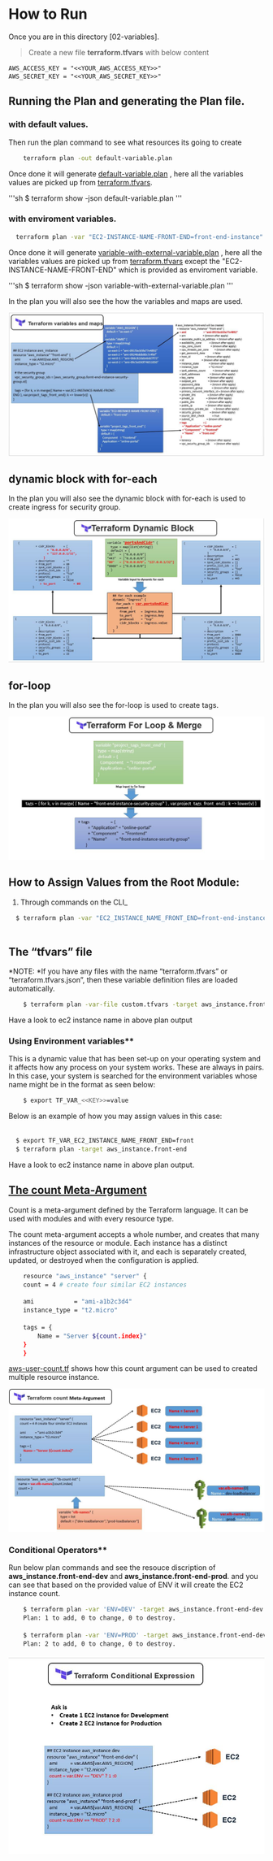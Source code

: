 # How to Run 

Once you are in this directory [02-variables]. 

> Create a new file **terraform.tfvars** with below content 
```note
AWS_ACCESS_KEY = "<<YOUR_AWS_ACCESS_KEY>>"
AWS_SECRET_KEY = "<<YOUR_AWS_SECRET_KEY>>" 
```

## Running the Plan and generating the Plan file.


### with default values.

Then run the plan command to see what resources its going to create

```sh
    terraform plan -out default-variable.plan
```

Once done it will generate [default-variable.plan](default-variable.plan) , here all the variables values are picked up 
from [terraform.tfvars](terraform.tfvars).

'''sh
    $ terraform show -json default-variable.plan
'''

### with enviroment variables.


```sh
  terraform plan -var "EC2-INSTANCE-NAME-FRONT-END=front-end-instance" -out variable-with-external-variable.plan
```

Once done it will generate [variable-with-external-variable.plan](variable-with-external-variable.plan) , here all the variables values are picked up from [terraform.tfvars](terraform.tfvars) except the "EC2-INSTANCE-NAME-FRONT-END" which is provided as enviroment variable. 

'''sh
    $ terraform show -json variable-with-external-variable.plan 
'''


In the plan you will also see the how the variables and maps are used.

![variables-map](../images/variables-map.JPG)


## dynamic block with for-each

In the plan you will also see the dynamic block with for-each is used to create ingress for security group.

![dynamic_for-each](../images/dynamic_for-each.JPG)

## for-loop

In the plan you will also see the  for-loop is used to create tags.

![for-loop-merge](../images/for-loop-merge.JPG)


## How to Assign Values from the Root Module:

1. Through commands on the CLI_

```sh
  $ terraform plan -var "EC2_INSTANCE_NAME_FRONT_END=front-end-instance" -target aws_instance.front-end
  
```

## The “tfvars” file
*NOTE: *If you have any files with the name “terraform.tfvars” or “terraform.tfvars.json”, then these variable definition files are loaded automatically.

```sh
    $ terraform plan -var-file custom.tfvars -target aws_instance.front-end
```

Have a look to ec2 instance name in above plan output


### Using Environment variables**

This is a dynamic value that has been set-up on your operating system and it affects how any process on your system works. These are always in pairs. In this case, your system is searched for the environment variables whose name might be in the format as seen below:

```sh
    $ export TF_VAR_<<KEY>>=value
```

Below is an example of how you may assign values in this case:

```sh

  $ export TF_VAR_EC2_INSTANCE_NAME_FRONT_END=front
  $ terraform plan -target aws_instance.front-end

```

Have a look to ec2 instance name in above plan output.

## [The count Meta-Argument](https://www.terraform.io/docs/language/meta-arguments/count.html#basic-syntax)

Count is a meta-argument defined by the Terraform language. It can be used with modules and with every resource type.

The count meta-argument accepts a whole number, and creates that many instances of the resource or module. Each instance has a distinct infrastructure object associated with it, and each is separately created, updated, or destroyed when the configuration is applied.

```sh
    resource "aws_instance" "server" {
    count = 4 # create four similar EC2 instances

    ami           = "ami-a1b2c3d4"
    instance_type = "t2.micro"

    tags = {
        Name = "Server ${count.index}"
    }
    }
```

[aws-user-count.tf](aws-user-count.tf) shows how this count argument can be used to created multiple resource instance.

![count-meta-argument.JPG](../images/count-meta-argument.JPG)


### Conditional Operators**

Run below plan commands and see the resouce discription of **aws_instance.front-end-dev** and **aws_instance.front-end-prod**. and you can see that based on the provided value of ENV it will create the EC2 instance count. 


```sh
    $ terraform plan -var 'ENV=DEV' -target aws_instance.front-end-dev -target aws_instance.front-end-prod | grep Plan
    Plan: 1 to add, 0 to change, 0 to destroy.

    $ terraform plan -var 'ENV=PROD' -target aws_instance.front-end-dev -target aws_instance.front-end-prod | grep Plan
    Plan: 2 to add, 0 to change, 0 to destroy.
```

![conditional-express.JPG](../images/conditional-express.JPG)
